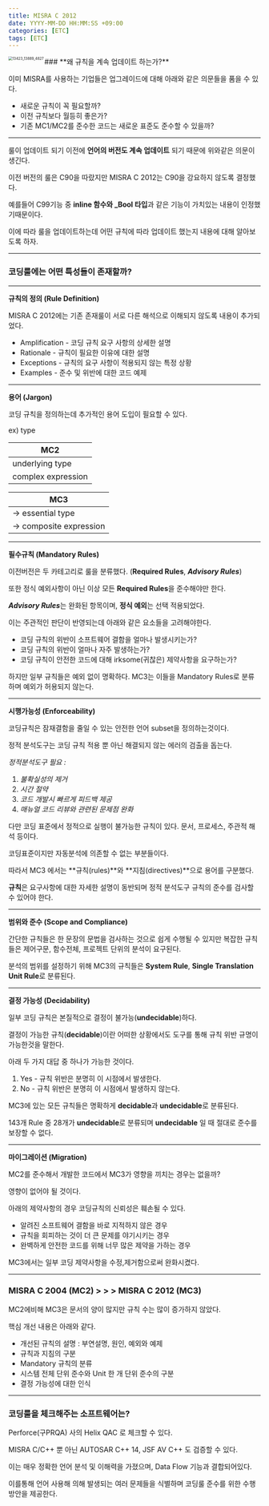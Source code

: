 ```yaml
---
title: MISRA C 2012
date: YYYY-MM-DD HH:MM:SS +09:00
categories: [ETC]
tags: [ETC]
---
```


<img align = "left" src="{{site.url}}/images/2024-04-17-images_test/13423_13889_4827.png" alt="13423_13889_4827" style="zoom:50%;" />
### **왜 규칙을 계속 업데이트 하는가?**

이미 MISRA를 사용하는 기업들은 업그레이드에 대해 아래와 같은 의문들을 품을 수 있다.

- 새로운 규칙이 꼭 필요할까?
- 이전 규칙보다 월등히 좋은가?
- 기존 MC1/MC2를 준수한 코드는 새로운 표준도 준수할 수 있을까?

---

룰이 업데이트 되기 이전에 **언어의 버전도 계속 업데이트** 되기 때문에 위와같은 의문이 생긴다.

이전 버전의 룰은 C90을 따랐지만 MISRA C 2012는 C90을 강요하지 않도록 결정했다.

예를들어 C99기능 중 **inline 함수와 _Bool 타입**과 같은 기능이 가치있는 내용이 인정했기때문이다.

이에 따라 룰을 업데이트하는데 어떤 규칙에 따라 업데이트 했는지 내용에 대해 알아보도록 하자.

---

### **코딩룰에는 어떤 특성들이 존재할까?**

---

**규칙의 정의 (Rule Definition)**

MISRA C 2012에는 기존 존재룰이 서로 다른 해석으로 이해되지 않도록 내용이 추가되었다.

- Amplification - 코딩 규칙 요구 사항의 상세한 설명
- Rationale - 규칙이 필요한 이유에 대한 설명
- Exceptions - 규칙의 요구 사항이 적용되지 않는 특정 상황
- Examples - 준수 및 위반에 대한 코드 예제

---

**용어 (Jargon)**

코딩 규칙을 정의하는데 추가적인 용어 도입이 필요할 수 있다.

ex) type

| MC2 |
| --- |
| underlying type |
| complex expression |

| MC3 |
| --- |
| -> essential type |
| -> composite expression |

---

**필수규칙 (Mandatory Rules)**

이전버전은 두 카테고리로 룰을 분류했다. (**Required Rules**, ***Advisory Rules***)

또한 정식 예외사항이 아닌 이상 모든 **Required Rules**을 준수해야만 한다.

***Advisory Rules***는 완화된 항목이며, **정식 예외**는 선택 적용되었다.

이는 주관적인 판단이 반영되는데 아래와 같은 요소들을 고려해야한다.

- 코딩 규칙의 위반이 소프트웨어 결함을 얼마나 발생시키는가?
- 코딩 규칙의 위반이 얼마나 자주 발생하는가?
- 코딩 규칙이 안전한 코드에 대해 irksome(귀찮은) 제약사항을 요구하는가?

하지만 일부 규칙들은 예외 없이 명확하다. MC3는 이들을 Mandatory Rules로 분류하며 예외가 허용되지 않는다.

---

**시행가능성 (Enforceability)**

코딩규칙은 잠재결함을 줄일 수 있는 안전한 언어 subset을 정의하는것이다.

정적 분석도구는 코딩 규칙 적용 뿐 아닌 해결되지 않는 에러의 검출을 돕는다.

*정적분석도구 필요 :*

1. *불확실성의 제거*
2. *시간 절약*
3. *코드 개발시 빠르게 피드백 제공*
4. *매뉴얼 코드 리뷰와 관련된 문제점 완화*

다만 코딩 표준에서 정적으로 실행이 불가능한 규칙이 있다. 문서, 프로세스, 주관적 해석 등이다.

코딩표준이지만 자동분석에 의존할 수 없는 부분들이다.

따라서 MC3 에서는 **규칙(rules)**와 **지침(directives)**으로 용어를 구분했다.

**규칙**은 요구사항에 대한 자세한 설명이 동반되며 정적 분석도구 규칙의 준수를 검사할 수 있어야 한다.

---

**범위와 준수 (Scope and Compliance)**

간단한 규칙들은 한 문장의 문법을 검사하는 것으로 쉽게 수행될 수 있지만 복잡한 규칙들은 제어구문, 함수전체, 프로젝트 단위의 분석이 요구된다.

분석의 범위를 설정하기 위해 MC3의 규칙들은 **System Rule**, **Single Translation Unit Rule**로 분류된다.

---

**결정 가능성 (Decidability)**

일부 코딩 규칙은 본질적으로 결정이 불가능(**undecidable**)하다.

결정이 가능한 규칙(**decidable**)이란 어떠한 상황에서도 도구를 통해 규칙 위반 규명이 가능한것을 말한다.

아래 두 가지 대답 중 하나가 가능한 것이다.

1. Yes - 규칙 위반은 분명히 이 시점에서 발생한다.
2. No - 규칙 위반은 분명히 이 시점에서 발생하지 않는다.

MC3에 있는 모든 규칙들은 명확하게 **decidable**과 **undecidable**로 분류된다.

143개 Rule 중 28개가 **undecidable**로 분류되며 **undecidable** 일 때 절대로 준수를 보장할 수 없다.

---

**마이그레이션 (Migration)**

MC2를 준수해서 개발한 코드에서 MC3가 영향을 끼치는 경우는 없을까?

영향이 없어야 될 것이다.

아래의 제약사항의 경우 코딩규칙의 신뢰성은 훼손될 수 있다.

- 알려진 소프트웨어 결함을 바로 지적하지 않은 경우
- 규칙을 회피하는 것이 더 큰 문제를 야기시키는 경우
- 완벽하게 안전한 코드를 위해 너무 많은 제약을 가하는 경우

MC3에서는 일부 코딩 제약사항을 수정,제거함으로써 완화시켰다.

---

### **MISRA C 2004 (MC2) > > > MISRA C 2012 (MC3)**

MC2에비해 MC3은 문서의 양이 많지만 규칙 수는 많이 증가하지 않았다.

핵심 개선 내용은 아래와 같다.

- 개선된 규칙의 설명 : 부연설명, 원인, 예외와 예제
- 규칙과 지침의 구분
- Mandatory 규칙의 분류
- 시스템 전체 단위 준수와 Unit 한 개 단위 준수의 구분
- 결정 가능성에 대한 인식

---

### **코딩룰을 체크해주는 소프트웨어는?**

Perforce(구PRQA) 사의 Helix QAC 로 체크할 수 있다.

MISRA C/C++ 뿐 아닌 AUTOSAR C++ 14, JSF AV C++ 도 검증할 수 있다.

이는 매우 정확한 언어 분석 및 이해력을 가졌으며, Data Flow 기능과 결합되어있다.

이를통해 언어 사용해 의해 발생되는 여러 문제들을 식별하며 코딩룰 준수를 위한 수행방안을 제공한다.